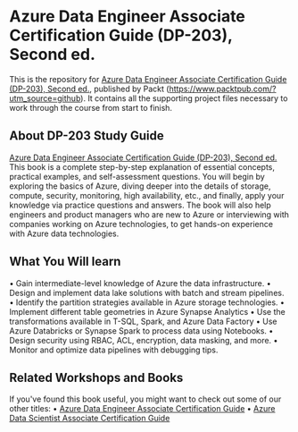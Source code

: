 # Azure Data Engineer Associate Certification Guide (DP-203), Second ed.

This is the repository for [Azure Data Engineer Associate Certification Guide (DP-203), Second ed.](https://github.com/PacktPublishing/DP-203-Azure-Data-Engineer-Associate-Certification-Guide-Second-Edition), published by Packt (https://www.packtpub.com/?utm_source=github). It contains all the supporting project files necessary to work through the course from start to finish.

## About DP-203 Study Guide

[Azure Data Engineer Associate Certification Guide (DP-203), Second ed.](https://github.com/PacktPublishing/DP-203-Azure-Data-Engineer-Associate-Certification-Guide-Second-Edition) This book is a complete step-by-step explanation of essential concepts, practical examples, and self-assessment questions. You will begin by exploring the basics of Azure, diving deeper into the details of storage, compute, security, monitoring, high availability, etc., and finally, apply your knowledge via practice questions and answers. The book will also help engineers and product managers who are new to Azure or interviewing with companies working on Azure technologies, to get hands-on experience with Azure data technologies.

## What You Will learn
• Gain intermediate-level knowledge of Azure the data infrastructure.
• Design and implement data lake solutions with batch and stream pipelines.
• Identify the partition strategies available in Azure storage technologies.
• Implement different table geometries in Azure Synapse Analytics
• Use the transformations available in T-SQL, Spark, and Azure Data Factory
• Use Azure Databricks or Synapse Spark to process data using Notebooks.
• Design security using RBAC, ACL, encryption, data masking, and more.
• Monitor and optimize data pipelines with debugging tips.

## Related Workshops and Books
If you've found this book useful, you might want to check out some of our other titles:
• [Azure Data Engineer Associate Certification Guide](https://www.amazon.in/Azure-Engineer-Associate-Certification-hands/dp/1801816069/ref=sr_1_1?crid=1S8RR27Q6XUHX&dib=eyJ2IjoiMSJ9.xr9jHgILWjJWD5qSFWFf8J7FXxG3b203RA8-WM77GPiXMAGKhERko4BUxIpQeL_QJOEIEnz1reeiiCBRKEoq8Vk0XhgkICQvLZe5xk706GtV8DrFY2hA7MaKNQBPmUxdBlBF9PZD1YmHjw3ZpYBq7A.SyUx4LIjsktnDEJkP9VeKl3vNOCi2eZsx91oKPFTeaM&dib_tag=se&keywords=dp-203&qid=1712577798&s=books&sprefix=dp-203%2Cstripbooks%2C421&sr=1-1)
• [Azure Data Scientist Associate Certification Guide]( https://www.amazon.in/Azure-Scientist-Associate-Certification-hands-ebook/dp/B09CQ4YLTN/ref=sr_1_7?crid=3BNR1LYV3SFNX&dib=eyJ2IjoiMSJ9.Tx-O8JKg2CH2XSoEpw2QQGkYcndMw5sBM30sMv8F3PCTLS8snFZc6Hz6s8SFDfn_ofbD7njsuBMpsHpXytGKhSkRb4EKyhwes5ET9fjb33QcijusItXN0v_6tYCgngHcrRiahVWff6vSV__V4DUnPaYccIo6orWq1tIubHQJuRRWtVFrxJ3XM7kC0jEgFHGxqlomMJ3fMIE3Vh8efWZwJYwMQUX5uekIuq67STFYen0.w4Aj3EAGyNaToh37hGkpGt72SnEVrG4_A42LU1ZNEQY&dib_tag=se&keywords=Azure+Data+Engineer+Associate+Certification+Guide&qid=1712578032&s=books&sprefix=azure+data+engineer+associate+certification+guide%2Cstripbooks%2C286&sr=1-7)

